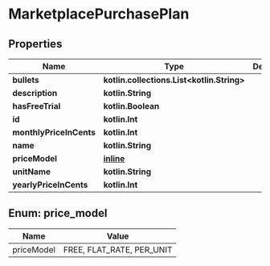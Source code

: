 
# MarketplacePurchasePlan

## Properties
Name | Type | Description | Notes
------------ | ------------- | ------------- | -------------
**bullets** | **kotlin.collections.List&lt;kotlin.String&gt;** |  | 
**description** | **kotlin.String** |  | 
**hasFreeTrial** | **kotlin.Boolean** |  | 
**id** | **kotlin.Int** |  | 
**monthlyPriceInCents** | **kotlin.Int** |  | 
**name** | **kotlin.String** |  | 
**priceModel** | [**inline**](#PriceModel) |  | 
**unitName** | **kotlin.String** |  | 
**yearlyPriceInCents** | **kotlin.Int** |  | 


<a id="PriceModel"></a>
## Enum: price_model
Name | Value
---- | -----
priceModel | FREE, FLAT_RATE, PER_UNIT




